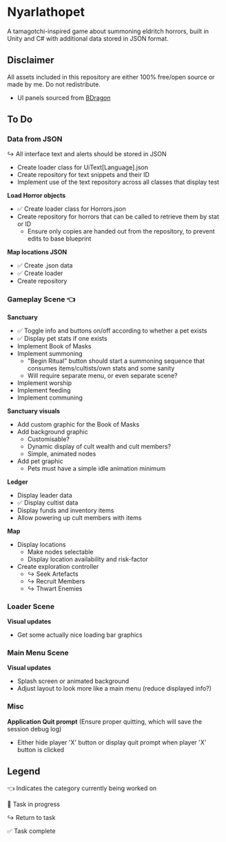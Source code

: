 # Nyarlathopet
A tamagotchi-inspired game about summoning eldritch horrors, built in Unity and C# with additional data stored in JSON format.

## Disclaimer
All assets included in this repository are either 100% free/open source or made by me. Do not redistribute.
* UI panels sourced from [BDragon](https://bdragon1727.itch.io/pixel-buttons-pack-all)

## To Do
### Data from JSON
↪️ All interface text and alerts should be stored in JSON
* Create loader class for UiText[Language].json
* Create repository for text snippets and their ID
* Implement use of the text repository across all classes that display test

**Load Horror objects**
* ✅ Create loader class for Horrors.json
* Create repository for horrors that can be called to retrieve them by stat or ID
    * Ensure only copies are handed out from the repository, to prevent edits to base blueprint

**Map locations JSON**
* ✅ Create .json data
* ✅ Create loader
* Create repository

### Gameplay Scene 👈
**Sanctuary**
* ✅ Toggle info and buttons on/off according to whether a pet exists
* ✅ Display pet stats if one exists
* Implement Book of Masks
* Implement summoning
    * "Begin Ritual" button should start a summoning sequence that consumes items/cultists/own stats and some sanity
    * Will require separate menu, or even separate scene?
* Implement worship
* Implement feeding
* Implement communing

**Sanctuary visuals**
* Add custom graphic for the Book of Masks
* Add background graphic
    * Customisable?
    * Dynamic display of cult wealth and cult members?
    * Simple, animated nodes
* Add pet graphic
    * Pets must have a simple idle animation minimum

**Ledger**
* Display leader data
* ✅ Display cultist data
* Display funds and inventory items
* Allow powering up cult members with items

**Map**
* Display locations
    * Make nodes selectable
    * Display location availability and risk-factor
* Create exploration controller
    * ↪️ Seek Artefacts
    * ↪️ Recruit Members
    * ↪️ Thwart Enemies

### Loader Scene
**Visual updates**
* Get some actually nice loading bar graphics

### Main Menu Scene
**Visual updates**
* Splash screen or animated background
* Adjust layout to look more like a main menu (reduce displayed info?)

### Misc
**Application Quit prompt** (Ensure proper quitting, which will save the session debug log)
* Either hide player 'X' button or display quit prompt when player 'X' button is clicked


## Legend

👈 Indicates the category currently being worked on

🔄 Task in progress

↪️ Return to task

✅ Task complete